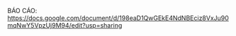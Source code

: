 
BÁO CÁO:
https://docs.google.com/document/d/198eaD1QwGEkE4NdNBEciz8VxJu90mqNwY5VpzUj9M94/edit?usp=sharing
